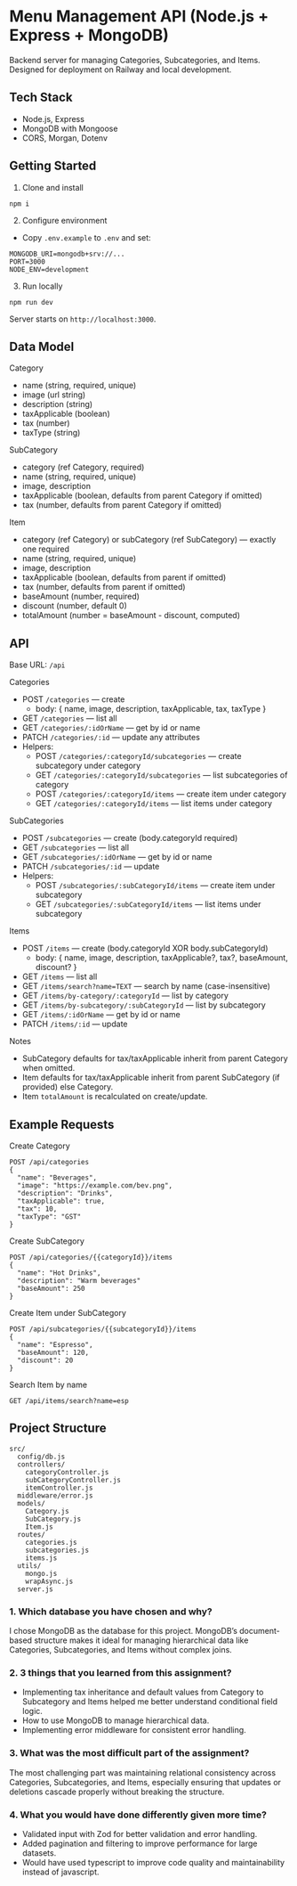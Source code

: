 # Menu Management API (Node.js + Express + MongoDB)

Backend server for managing Categories, Subcategories, and Items. Designed for deployment on Railway and local development.

## Tech Stack
- Node.js, Express
- MongoDB with Mongoose
- CORS, Morgan, Dotenv

## Getting Started

1) Clone and install
```
npm i
```

2) Configure environment
- Copy `.env.example` to `.env` and set:
```
MONGODB_URI=mongodb+srv://...
PORT=3000
NODE_ENV=development
```

3) Run locally
```
npm run dev
```
Server starts on `http://localhost:3000`.


## Data Model

Category
- name (string, required, unique)
- image (url string)
- description (string)
- taxApplicable (boolean)
- tax (number)
- taxType (string)

SubCategory
- category (ref Category, required)
- name (string, required, unique)
- image, description
- taxApplicable (boolean, defaults from parent Category if omitted)
- tax (number, defaults from parent Category if omitted)

Item
- category (ref Category) or subCategory (ref SubCategory) — exactly one required
- name (string, required, unique)
- image, description
- taxApplicable (boolean, defaults from parent if omitted)
- tax (number, defaults from parent if omitted)
- baseAmount (number, required)
- discount (number, default 0)
- totalAmount (number = baseAmount - discount, computed)

## API
Base URL: `/api`

Categories
- POST `/categories` — create
  - body: { name, image, description, taxApplicable, tax, taxType }
- GET `/categories` — list all
- GET `/categories/:idOrName` — get by id or name
- PATCH `/categories/:id` — update any attributes
- Helpers:
  - POST `/categories/:categoryId/subcategories` — create subcategory under category
  - GET `/categories/:categoryId/subcategories` — list subcategories of category
  - POST `/categories/:categoryId/items` — create item under category
  - GET `/categories/:categoryId/items` — list items under category

SubCategories
- POST `/subcategories` — create (body.categoryId required)
- GET `/subcategories` — list all
- GET `/subcategories/:idOrName` — get by id or name
- PATCH `/subcategories/:id` — update
- Helpers:
  - POST `/subcategories/:subCategoryId/items` — create item under subcategory
  - GET `/subcategories/:subCategoryId/items` — list items under subcategory

Items
- POST `/items` — create (body.categoryId XOR body.subCategoryId)
  - body: { name, image, description, taxApplicable?, tax?, baseAmount, discount? }
- GET `/items` — list all
- GET `/items/search?name=TEXT` — search by name (case-insensitive)
- GET `/items/by-category/:categoryId` — list by category
- GET `/items/by-subcategory/:subCategoryId` — list by subcategory
- GET `/items/:idOrName` — get by id or name
- PATCH `/items/:id` — update

Notes
- SubCategory defaults for tax/taxApplicable inherit from parent Category when omitted.
- Item defaults for tax/taxApplicable inherit from parent SubCategory (if provided) else Category.
- Item `totalAmount` is recalculated on create/update.

## Example Requests

Create Category
```
POST /api/categories
{
  "name": "Beverages",
  "image": "https://example.com/bev.png",
  "description": "Drinks",
  "taxApplicable": true,
  "tax": 10,
  "taxType": "GST"
}
```

Create SubCategory
```
POST /api/categories/{{categoryId}}/items
{
  "name": "Hot Drinks",
  "description": "Warm beverages"
  "baseAmount": 250
}
```

Create Item under SubCategory
```
POST /api/subcategories/{{subcategoryId}}/items
{
  "name": "Espresso",
  "baseAmount": 120,
  "discount": 20
}
```

Search Item by name
```
GET /api/items/search?name=esp
```

## Project Structure
```
src/
  config/db.js
  controllers/
    categoryController.js
    subCategoryController.js
    itemController.js
  middleware/error.js
  models/
    Category.js
    SubCategory.js
    Item.js
  routes/
    categories.js
    subcategories.js
    items.js
  utils/
    mongo.js
    wrapAsync.js
  server.js
```

### 1. Which database you have chosen and why?
I chose MongoDB as the database for this project.
MongoDB’s document-based structure makes it ideal for managing hierarchical data like Categories, Subcategories, and Items without complex joins.

### 2. 3 things that you learned from this assignment?
- Implementing tax inheritance and default values from Category to Subcategory and Items helped me better understand conditional field logic.
- How to use MongoDB to manage hierarchical data.
- Implementing error middleware for consistent error handling.

### 3. What was the most difficult part of the assignment?
The most challenging part was maintaining relational consistency across Categories, Subcategories, and Items, especially ensuring that updates or deletions cascade properly without breaking the structure.

### 4. What you would have done differently given more time?
- Validated input with Zod for better validation and error handling.
- Added pagination and filtering to improve performance for large datasets.
- Would have used typescript to improve code quality and maintainability instead of javascript.